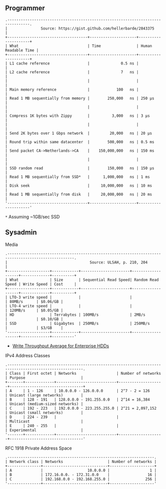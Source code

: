 ## Programmer

    .--------------------------------------------------------------------------------.
    |               Source: https://gist.github.com/hellerbarde/2843375              |
    +------------------------------------+---------------------+---------------------+
    | What                               | Time                | Human Readable Time |
    +------------------------------------+---------------------+---------------------+
    | L1 cache reference                 |              0.5 ns |                     |
    | L2 cache reference                 |              7   ns |                     |
    |                                    |                     |                     |
    | Main memory reference              |            100   ns |                     |
    | Read 1 MB sequentially from memory |        250,000   ns | 250 µs              |
    |                                    |                     |                     |
    | Compress 1K bytes with Zippy       |          3,000   ns | 3 µs                |
    |                                    |                     |                     |
    | Send 2K bytes over 1 Gbps network  |         20,000   ns | 20 µs               |
    | Round trip within same datacenter  |        500,000   ns | 0.5 ms              |
    | Send packet CA->Netherlands->CA    |    150,000,000   ns | 150 ms              |
    |                                    |                     |                     |
    | SSD random read                    |        150,000   ns | 150 µs              |
    | Read 1 MB sequentially from SSD*   |      1,000,000   ns | 1 ms                |
    | Disk seek                          |     10,000,000   ns | 10 ms               |
    | Read 1 MB sequentially from disk   |     20,000,000   ns | 20 ms               |
    '------------------------------------+---------------------+---------------------'
<!-- Original table data:
What ; Time ; Human Readable Time
L1 cache reference ; 0.5 ns
Round trip within same datacenter ; 500,000 ns ; 0.5 ms
Send packet CA->Netherlands->CA ; 150,000,000 ns ; 150 ms

SSD random read ; 150,000 ns ; 150 µs
Read 1 MB sequentially from SSD* ; 1,000,000 ns ; 1 ms
Disk seek ; 10,000,000 ns ; 10 ms
Read 1 MB sequentially from disk ; 20,000,000 ns ; 20 ms
L2 cache reference ; 7 ns

Main memory reference ; 100 ns             
Read 1 MB sequentially from memory ; 250,000 ns ; 250 µs

Compress 1K bytes with Zippy ; 3,000 ns ; 3 µs

Send 2K bytes over 1 Gbps network ; 20,000 ns ; 20 µs
-->

`*` Assuming ~1GB/sec SSD

## Sysadmin

Media

    .----------------------------------------------------------------------------------------------------.
    |                                     Source: ULSAH, p. 210, 204                                     |
    +-------------------+------------+----------------------+-------------------+-------------+----------+
    | What              | Size       | Sequential Read Speed| Random Read Speed | Write Speed | Cost     |
    +-------------------+------------+----------------------+-------------------+-------------+----------+
    | LTO-3 write speed |            |                      |                   | 80MB/s      | $0.06/GB |
    | LTO-4 write speed |            |                      |                   | 120MB/s     | $0.05/GB |
    | HD                | Terrabytes | 100MB/s              | 2MB/s             |             | $0.10/GB |
    | SSD               | Gigabytes  | 250MB/s              | 250MB/s           |             | $3/GB    |
    '-------------------+------------+----------------------+-------------------+-------------+----------'
<!-- Original table data:
What ; Size ; Sequential Read Speed ; Random Read Speed ; Write Speed ; Cost
LTO-3 write speed ;  ;  ;  ; 80MB/s ; $0.06/GB
LTO-4 write speed ;  ;  ;  ; 120MB/s ; $0.05/GB
HD ; Terrabytes ; 100MB/s ; 2MB/s ;  ; $0.10/GB
SSD ; Gigabytes ; 250MB/s ; 250MB/s ;  ; $3/GB
-->

 * [Write Throughput Average for Enterprise HDDs](http://www.tomshardware.com/charts/enterprise-hdd-charts/-04-Write-Throughput-Average-h2benchw-3.16,3376.html)

IPv4 Address Classes

    .--------------------------------------------------------------------------------------------------------.
    | Class | First octet | Networks                  | Number of networks | Purpose                         |
    +-------+-------------+---------------------------+--------------------+---------------------------------+
    | A     | 1 - 126     | 10.0.0.0 - 126.0.0.0      | 2^7 - 2 = 126      | Unicast (large networks)        |
    | B     | 128 - 191   | 128.0.0.0 - 191.255.0.0   | 2^14 = 16,384      | Unicast (medium-sized networks) |
    | C     | 192 - 223   | 192.0.0.0 - 223.255.255.0 | 2^21 = 2,097,152   | Unicast (small networks)        |
    | D     | 224 - 239   |                           |                    | Multicast                       |
    | E     | 240 - 255   |                           |                    | Experimental                    |
    '-------+-------------+---------------------------+--------------------+---------------------------------'
<!-- Original table data:
Class;First octet;Networks;Number of networks;Purpose
A;1 - 126;10.0.0.0 - 126.0.0.0;2^7 - 2 = 126;Unicast (large networks)
B;128 - 191;128.0.0.0 - 191.255.0.0;2^14 = 16,384;Unicast (medium-sized networks)
C;192 - 223;192.0.0.0 - 223.255.255.0;2^21 = 2,097,152;Unicast (small networks)
D;224 - 239;;;Multicast
E;240 - 255;;;Experimental

-->

RFC 1918 Private Address Space

    .------------------------------------------------------------------.
    | Network class | Networks                    | Number of networks |
    +---------------+-----------------------------+--------------------+
    | A             |                    10.0.0.0 |                  1 |
    | B             | 172.16.0.0. - 172.31.0.0    |                 16 |
    | C             | 192.168.0.0 - 192.168.255.0 |                256 |
    '---------------+-----------------------------+--------------------'
<!-- Original table data:
Network class;Networks;Number of networks
A;10.0.0.0;1
B;172.16.0.0. - 172.31.0.0;16
C;192.168.0.0 - 192.168.255.0;256
-->
